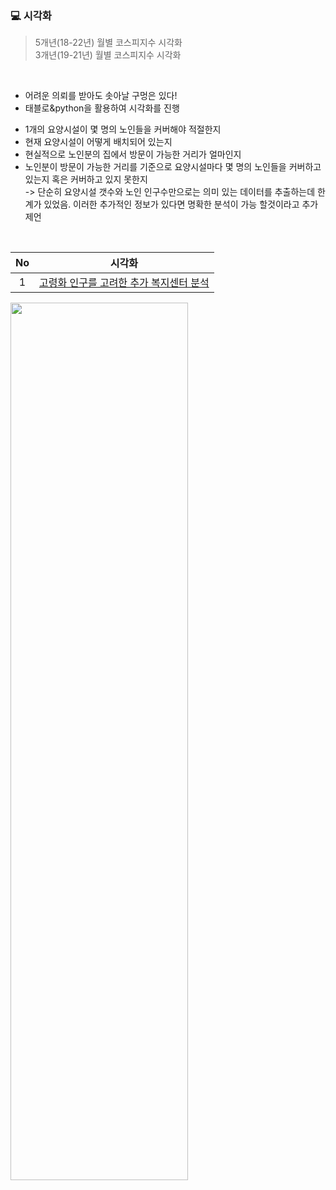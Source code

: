 ### 💻 시각화

>5개년(18-22년) 월별 코스피지수 시각화<br>
>3개년(19-21년) 월별 코스피지수 시각화
<br>

* 어려운 의뢰를 받아도 솟아날 구멍은 있다!  
* 태블로&python을 활용하여 시각화를 진행   

- 1개의 요양시설이 몇 명의 노인들을 커버해야 적절한지
- 현재 요양시설이 어떻게 배치되어 있는지
- 현실적으로 노인분의 집에서 방문이 가능한 거리가 얼마인지
- 노인분이 방문이 가능한 거리를 기준으로 요양시설마다 몇 명의 노인들을 커버하고 있는지 혹은 커버하고 있지 못한지  
-> 단순히 요양시설 갯수와 노인 인구수만으로는 의미 있는 데이터를 추출하는데 한계가 있었음. 이러한 추가적인 정보가 있다면 명확한 분석이 가능 할것이라고 추가 제언
<br>

|No |시각화 |
|:---:|:-------------------:|
|1 |[고령화 인구를 고려한 추가 복지센터 분석](https://github.com/teng-ny/Analyst_service/blob/main/request3/%EC%9B%94%EB%B3%84%20%EC%BD%94%EC%8A%A4%ED%94%BC%EC%A7%80%EC%88%98%20%EC%8B%9C%EA%B0%81%ED%99%94.ipynb) |

<img src = "https://user-images.githubusercontent.com/96412996/211831114-3be5b03e-616b-49e4-9d1e-5be825fe1229.png" width="75%" height="60%">

